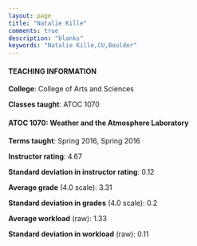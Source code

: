 ```yaml
---
layout: page
title: "Natalie Kille" 
comments: true
description: "blanks"
keywords: "Natalie Kille,CU,Boulder"
---
```

<head>
<script src="https://ajax.googleapis.com/ajax/libs/jquery/2.1.3/jquery.min.js"></script>
<script src="https://dl.dropboxusercontent.com/s/pc42nxpaw1ea4o9/highcharts.js?dl=0"></script>
<!-- <script src="../assets/js/highcharts.js"></script> -->
<style type="text/css">@font-face {
	font-family: "Bebas Neue";
	src: url(https://www.filehosting.org/file/details/544349/BebasNeue Regular.otf) format("opentype");
	}
	h1.Bebas { 
		font-family: "Bebas Neue", Verdana, Tahoma;
	}
</style>
</head>
	   
#### TEACHING INFORMATION

**College**: College of Arts and Sciences

**Classes taught**: ATOC 1070

#### ATOC 1070: Weather and the Atmosphere Laboratory

**Terms taught**: Spring 2016, Spring 2016

**Instructor rating**: 4.67

**Standard deviation in instructor rating**: 0.12

**Average grade** (4.0 scale): 3.31

**Standard deviation in grades** (4.0 scale): 0.2

**Average workload** (raw): 1.33

**Standard deviation in workload** (raw): 0.11

